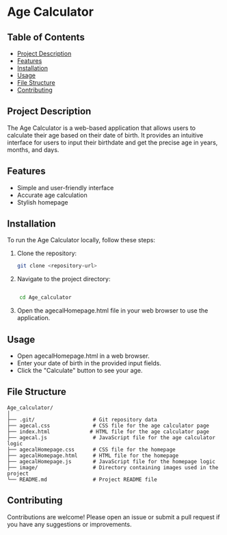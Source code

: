 # Age Calculator

## Table of Contents
- [Project Description](#project-description)
- [Features](#features)
- [Installation](#installation)
- [Usage](#usage)
- [File Structure](#file-structure)
- [Contributing](#contributing)

## Project Description
The Age Calculator is a web-based application that allows users to calculate their age based on their date of birth. It provides an intuitive interface for users to input their birthdate and get the precise age in years, months, and days.

## Features
- Simple and user-friendly interface
- Accurate age calculation
- Stylish homepage

## Installation
To run the Age Calculator locally, follow these steps:

1. Clone the repository:
   ```bash
   git clone <repository-url>

2. Navigate to the project directory:
   
```bash

    cd Age_calculator
```

3. Open the agecalHomepage.html file in your web browser to use the application.

## Usage

- Open agecalHomepage.html in a web browser.
- Enter your date of birth in the provided input fields.
- Click the "Calculate" button to see your age.
  
## File Structure

    Age_calculator/
    │
    ├── .git/                   # Git repository data
    ├── agecal.css              # CSS file for the age calculator page
    ├── index.html             # HTML file for the age calculator page
    ├── agecal.js               # JavaScript file for the age calculator logic
    ├── agecalHomepage.css      # CSS file for the homepage
    ├── agecalHomepage.html     # HTML file for the homepage
    ├── agecalHomepage.js       # JavaScript file for the homepage logic
    ├── image/                  # Directory containing images used in the project
    └── README.md               # Project README file

## Contributing

Contributions are welcome! Please open an issue or submit a pull request if you have any suggestions or improvements.
